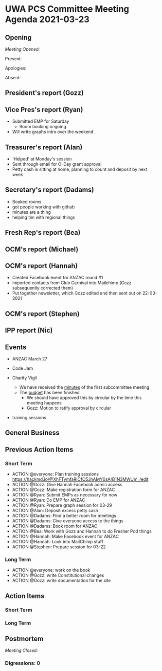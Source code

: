 # UWA PCS Committee Meeting Agenda 2021-03-23


## Opening

*Meeting Opened:*

Present:

Apologies:

Absent:

## President's report (Gozz)


## Vice Pres's report (Ryan)
- Submitted EMP for Saturday
  - Room booking ongoing. 
- Will write graphs intro over the weekend

## Treasurer's report (Alan)
- 'Helped' at Monday's session
- Sent through email for O-Day grant approval
- Petty cash is sitting at home, planning to count and deposit by next week

## Secretary's report (Dadams)

- Booked rooms
- got people working with github
- minutes are a thing
- helping tim with regional things


## Fresh Rep's report (Bea)


## OCM's report (Michael)

## OCM's report (Hannah)
- Created Facebook event for ANZAC round #1
- Imported contacts from Club Carnival into Mailchimp (Gozz subsequently corrected them)
- Put together newsletter, which Gozz edited and then sent out on 22-03-2021 

## OCM's report (Stephen)


## IPP report (Nic)

## Events

- ANZAC March 27

- Code Jam

- Charity Vigil
  - We have received the [minutes](https://github.com/cameron-hall-icon/archive/blob/main/2021/charity_vigil/minutes/2021-03-15.subcommittee.md) of the first subcommittee meeting
  - The [budget](https://drive.google.com/file/d/1UZWqmlJqxbADSEJr5yZtw4kFLcQ7GiDB/view?usp=sharing) has been finished
    - We should have approved this by circular by the time this meeting happens
    - Gozz: Motion to ratify approval by circular

- training sessions


## General Business


## Previous Action Items

### Short Term

- ACTION @everyone: Plan training sessions https://hackmd.io/@XhFTymfaRICfO5JhAMY0sA/B1N3MWUm_/edit
- ACTION @Gozz: Give Hannah Facebook admin access
- ACTION @Gozz: Make registration form for ANZAC
- ACTION @Ryan: Submit EMPs as necessary for now
- ACTION @Ryan: Do EMP for ANZAC
- ACTION @Ryan: Prepare graph session for 03-29
- ACTION @Alan: Deposit excess petty cash
- ACTION @Dadams: Find a better room for meetings
- ACTION @Dadams: Give everyone access to the things
- ACTION @Dadams: Book room for ANZAC
- ACTION @Bea: Work with Gozz and Hannah to do Fresher Pod things
- ACTION @Hannah: Make Facebook event for ANZAC
- ACTION @Hannah: Look into MailChimp stuff
- ACTION @Stephen: Prepare session for 03-22

### Long Term

- ACTION @everyone: work on the book
- ACTION @Gozz: write Constitutional changes
- ACTION @Gozz: write documentation for the site

## Action Items

### Short Term


### Long Term

## Postmortem
*Meeting Closed:*
###  Digressions: 0
